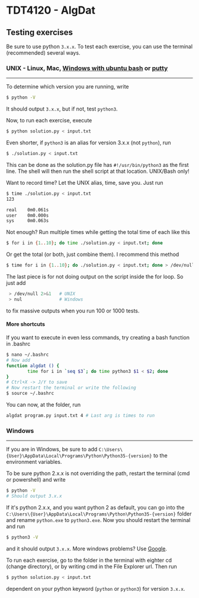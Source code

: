 # TDT4120 - AlgDat
## Testing exercises
Be sure to use python ```3.x.x```.
To test each exercise, you can use the terminal (recommended) several ways.

### UNIX - Linux, Mac, [Windows with ubuntu bash](http://www.howtogeek.com/249966/how-to-install-and-use-the-linux-bash-shell-on-windows-10/) or [putty](http://www.putty.org/)
***
To determine which version you are running, write
```bash
$ python -V
```

It should output ```3.x.x```, but if not, test ```python3```.

Now, to run each exercise, execute
```bash
$ python solution.py < input.txt
```

Even shorter, if ```python3``` is an alias for version 3.x.x (not ```python```), run
```bash
$ ./solution.py < input.txt
```

This can be done as the solution.py file has ```#!/usr/bin/python3``` as the first line. The shell will then run the shell script at that location. UNIX/Bash only!

Want to record time? Let the UNIX alias, time, save you. Just run
```bash
$ time ./solution.py < input.txt
123

real    0m0.061s
user    0m0.000s
sys     0m0.063s
```

Not enough? Run multiple times while getting the total time of each like this
```bash
$ for i in {1..10}; do time ./solution.py < input.txt; done
```

Or get the total (or both, just combine them). I recommend this method
```bash
$ time for i in {1..10}; do ./solution.py < input.txt; done > /dev/null 2>&1
```

The last piece is for not doing output on the script inside the for loop. So just add
```bash
 > /dev/null 2>&1   # UNIX
 > nul              # Windows
```
to fix massive outputs when you run 100 or 1000 tests.

#### More shortcuts
If you want to execute in even less commands, try creating a bash function in .bashrc
```bash
$ nano ~/.bashrc
# Now add
function algdat () {
        time for i in `seq $3`; do time python3 $1 < $2; done
}
# Ctrl+X -> J/Y to save
# Now restart the terminal or write the following
$ source ~/.bashrc
```
You can now, at the folder, run
```bash
algdat program.py input.txt 4 # Last arg is times to run
```

### Windows
***
If you are in Windows, be sure to add ```C:\Users\{User}\AppData\Local\Programs\Python\Python35-{version}``` to the environment variables.

To be sure python 2.x.x is not overriding the path, restart the terminal (cmd or powershell) and write
```bash
$ python -V
# Should output 3.x.x
```

If it's python 2.x.x, and you want python 2 as default, you can go into the ```C:\Users\{User}\AppData\Local\Programs\Python\Python35-{version}``` folder and rename ```python.exe``` to ```python3.exe```. Now you should restart the terminal and run
```bash
$ python3 -V
```
and it should output ```3.x.x```. More windows problems? Use [Google](https://google.com).

To run each exercise, go to the folder in the terminal with eighter cd (change directory), or by writing cmd in the File Explorer url. Then run
```bash
$ python solution.py < input.txt
```
dependent on your python keyword (```python``` or ```python3```) for version ```3.x.x```.
